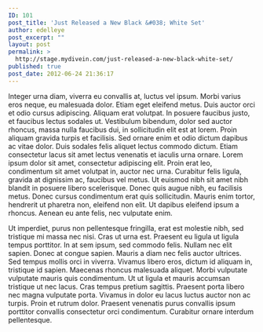 ```yaml
---
ID: 101
post_title: 'Just Released a New Black &#038; White Set'
author: edelleye
post_excerpt: ""
layout: post
permalink: >
  http://stage.mydivein.com/just-released-a-new-black-white-set/
published: true
post_date: 2012-06-24 21:36:17
---
```

Integer urna diam, viverra eu convallis at, luctus vel ipsum. Morbi varius eros neque, eu malesuada dolor. Etiam eget eleifend metus. Duis auctor orci et odio cursus adipiscing. Aliquam erat volutpat. In posuere faucibus justo, et faucibus lectus sodales ut. Vestibulum bibendum, dolor sed auctor rhoncus, massa nulla faucibus dui, in sollicitudin elit est at lorem. Proin aliquam gravida turpis et facilisis. Sed ornare enim et odio dictum dapibus ac vitae dolor. Duis sodales felis aliquet lectus commodo dictum. Etiam consectetur lacus sit amet lectus venenatis et iaculis urna ornare. Lorem ipsum dolor sit amet, consectetur adipiscing elit. Proin erat leo, condimentum sit amet volutpat in, auctor nec urna. Curabitur felis ligula, gravida at dignissim ac, faucibus vel metus. Ut euismod nibh sit amet nibh blandit in posuere libero scelerisque. Donec quis augue nibh, eu facilisis metus. Donec cursus condimentum erat quis sollicitudin. Mauris enim tortor, hendrerit ut pharetra non, eleifend non elit. Ut dapibus eleifend ipsum a rhoncus. Aenean eu ante felis, nec vulputate enim.<!--more-->

Ut imperdiet, purus non pellentesque fringilla, erat est molestie nibh, sed tristique mi massa nec nisi. Cras ut urna est. Praesent eu ligula ut ligula tempus porttitor. In at sem ipsum, sed commodo felis. Nullam nec elit sapien. Donec at congue sapien. Mauris a diam nec felis auctor ultrices. Sed tempus mollis orci in viverra. Vivamus libero eros, dictum id aliquam in, tristique id sapien. Maecenas rhoncus malesuada aliquet. Morbi vulputate vulputate mauris quis condimentum. Ut ut ligula et mauris accumsan tristique ut nec lacus. Cras tempus pretium sagittis. Praesent porta libero nec magna vulputate porta. Vivamus in dolor eu lacus luctus auctor non ac turpis. Proin et rutrum dolor. Praesent venenatis purus convallis ipsum porttitor convallis consectetur orci condimentum. Curabitur ornare interdum pellentesque.